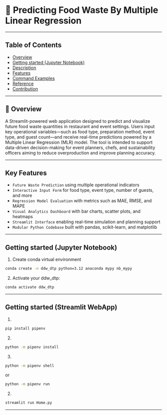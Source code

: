 # 🌱 Predicting Food Waste By Multiple Linear Regression
---

## Table of Contents
- [Overview](#-overview)
- [Getting started (Jupyter Notebook)](#getting-started-jupyter-notebook)
- [Description](#descripton)
- [Features](#features)
- [Command Examples](#)
- [Reference](#reference)
- [Contribution](#contribution)
---

## 📝 Overview

A Streamlit-powered web application designed to predict and visualize future food waste quantities in restaurant and event settings.
Users input key operational variables—such as food type, preparation method, event type, and guest count—and receive real-time predictions powered by a Multiple Linear Regression (MLR) model. 
The tool is intended to support data-driven decision-making for event planners, chefs, and sustainability officers aiming to reduce overproduction and improve planning accuracy.

---

## Key Features

- `Future Waste Prediction` using multiple operational indicators
- `Interactive Input Form` for food type, event type, number of guests, and more
- `Regression Model Evaluation` with metrics such as MAE, RMSE, and MAPE
- `Visual Analytics Dashboard` with bar charts, scatter plots, and heatmaps
- `Streamlit Interface` enabling real-time simulation and planning support
- `Modular Python Codebase` built with pandas, scikit-learn, and matplotlib
---

## Getting started (Jupyter Notebook)
1. Create conda virtual environment
``` bash
conda create -n ddw_dtp python=3.12 anaconda mypy nb_mypy
```

2. Activate your ddw_dtp:
``` bash
conda activate ddw_dtp
```
---

## Getting started (Streamlit WebApp)
1.
``` bash
pip install pipenv
```

2. 
``` bash
python -m pipenv install
```

3. 
``` bash
python -m pipenv shell
```
or 
``` bash
python -m pipenv run
```

2. 
``` bash
streamlit run Home.py
```
---

